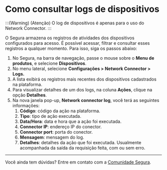 # Como consultar logs de dispositivos

:::(Warning) (Atenção)
O log de dispositivos é apenas para o uso do Network Connector.
:::

O Segura armazena os registros de atividades dos dispositivos configurados para acesso. É possível acessar, filtrar e consultar esses registros a qualquer momento. Para isso, siga os passos abaixo:

1. No Segura, na barra de navegação, passe o mouse sobre o **Menu de produtos**, e selecione  **Dispositivos**.
2. No menu lateral, selecione **Configurações > Network Connector > Logs.**
3. A lista exibirá os registros mais recentes dos dispositivos cadastrados na plataforma.
4. Para visualizar detalhes de um dos logs, na coluna **Ações**, clique na opção **Detalhes**.
5. Na nova janela pop-up, **Network connector log**, você terá as seguintes informações:
    1. **Código**: código da ação na plataforma.
    2. **Tipo**: tipo de ação executada.
    3. **Data/Hora**: data e hora que a ação foi executada.
    4. **Connector IP**: endereço IP do conector.
    5. **Connector port**: porta do conector.
    6. **Mensagem**: mensagem do log.
    7. **Detalhes**: detalhes da ação que foi executada. Usualmente acompanhada da saída da requisição feita, com ou sem erro.

---

Você ainda tem dúvidas? Entre em contato com a [Comunidade Segura](https://community.Segura.io/).